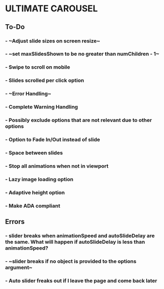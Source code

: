 # ULTIMATE CAROUSEL

## To-Do

### - ~Adjust slide sizes on screen resize~

### - ~set maxSlidesShown to be no greater than numChildren - 1~

### - Swipe to scroll on mobile

### - Slides scrolled per click option

### - ~Error Handling~

### - Complete Warning Handling

### - Possibly exclude options that are not relevant due to other options

### - Option to Fade In/Out instead of slide

### - Space between slides

### - Stop all animations when not in viewport

### - Lazy image loading option

### - Adaptive height option

### - Make ADA compliant

## Errors

### - slider breaks when animationSpeed and autoSlideDelay are the same. What will happen if autoSlideDelay is less than animationSpeed?

### - ~slider breaks if no object is provided to the options argument~

### - Auto slider freaks out if I leave the page and come back later
